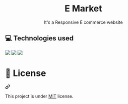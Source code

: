 <h1 align="center" >E Market</h1>

<div align="center" dir="auto">
  <p>It's a Responsive E commerce website</p>
</div>



<div align="center" dir="auto">
<!--     <h4>Desktop View</h4> -->
<!--     <a target="_blank" rel="noopener noreferrer" href=""><img src="https://github.com/Dominic-SR/food-court/blob/main/assets/screenshots/home.png" width="600" style="max-width: 100%;"></a>
    <a target="_blank" rel="noopener noreferrer" href=""><img src="https://github.com/Dominic-SR/food-court/blob/main/assets/screenshots/chef.png" width="600" style="max-width: 100%;"></a>
    <a target="_blank" rel="noopener noreferrer" href=""><img src="https://github.com/Dominic-SR/food-court/blob/main/assets/screenshots/burger.png" width="600" style="max-width: 100%;"></a>
    <a target="_blank" rel="noopener noreferrer" href=""><img src="https://github.com/Dominic-SR/food-court/blob/main/assets/screenshots/statistic.png" width="600" style="max-width: 100%;"></a>
    <a target="_blank" rel="noopener noreferrer" href=""><img src="https://github.com/Dominic-SR/food-court/blob/main/assets/screenshots/pizza.png" width="600" style="max-width: 100%;"></a>
    <a target="_blank" rel="noopener noreferrer" href=""><img src="https://github.com/Dominic-SR/food-court/blob/main/assets/screenshots/packages.png" width="600" style="max-width: 100%;"></a>
    <a target="_blank" rel="noopener noreferrer" href=""><img src="https://github.com/Dominic-SR/food-court/blob/main/assets/screenshots/chicken.png" width="600" style="max-width: 100%;"></a>
    <a target="_blank" rel="noopener noreferrer" href=""><img src="https://github.com/Dominic-SR/food-court/blob/main/assets/screenshots/footer.png" width="600" style="max-width: 100%;"></a> -->
</div>

<div align="center" dir="auto">
<!--   <h4>Mobile View</h4> -->
<!--      <a target="_blank" rel="noopener noreferrer" href=""><img src="https://github.com/Dominic-SR/food-court/blob/main/assets/screenshots/home-mobile.png" width="600" style="max-width: 100%;"></a>
    <a target="_blank" rel="noopener noreferrer" href=""><img src="https://github.com/Dominic-SR/food-court/blob/main/assets/screenshots/chef-mobile.png" width="600" style="max-width: 100%;"></a>
    <a target="_blank" rel="noopener noreferrer" href=""><img src="https://github.com/Dominic-SR/food-court/blob/main/assets/screenshots/burger-mobile.png" width="600" style="max-width: 100%;"></a>
    <a target="_blank" rel="noopener noreferrer" href=""><img src="https://github.com/Dominic-SR/food-court/blob/main/assets/screenshots/statistic-mobile.png" width="600" style="max-width: 100%;"></a>
    <a target="_blank" rel="noopener noreferrer" href=""><img src="https://github.com/Dominic-SR/food-court/blob/main/assets/screenshots/pizza-mobile.png" width="600" style="max-width: 100%;"></a>
    <a target="_blank" rel="noopener noreferrer" href=""><img src="https://github.com/Dominic-SR/food-court/blob/main/assets/screenshots/package-mobile.png" width="600" style="max-width: 100%;"></a>
    <a target="_blank" rel="noopener noreferrer" href=""><img src="https://github.com/Dominic-SR/food-court/blob/main/assets/screenshots/chocken-mobile.png" width="600" style="max-width: 100%;"></a>
    <a target="_blank" rel="noopener noreferrer" href=""><img src="https://github.com/Dominic-SR/food-court/blob/main/assets/screenshots/footer-mobile.png" width="600" style="max-width: 100%;"></a> -->
</div>

<h2> 💻 Technologies used </h2>

<img src="[https://img.shields.io/badge/html5-%23E34F26.svg?style=for-the-badge&logo=html5&logoColor=white](https://img.shields.io/badge/react-%2320232a.svg?style=for-the-badge&logo=react&logoColor=%2361DAFB" />

<img src="https://img.shields.io/badge/tailwindcss-%2338B2AC.svg?style=for-the-badge&logo=tailwind-css&logoColor=white" />

<img src="https://img.shields.io/badge/javascript-%23323330.svg?style=for-the-badge&logo=javascript&logoColor=%23F7DF1E" />

<div class="markdown-heading" dir="auto"><h1 tabindex="-1" class="heading-element" dir="auto">📕 License</h1><a id="user-content--license" class="anchor" aria-label="Permalink: 📕 License" href="#-license"><svg class="octicon octicon-link" viewBox="0 0 16 16" version="1.1" width="16" height="16" aria-hidden="true"><path d="m7.775 3.275 1.25-1.25a3.5 3.5 0 1 1 4.95 4.95l-2.5 2.5a3.5 3.5 0 0 1-4.95 0 .751.751 0 0 1 .018-1.042.751.751 0 0 1 1.042-.018 1.998 1.998 0 0 0 2.83 0l2.5-2.5a2.002 2.002 0 0 0-2.83-2.83l-1.25 1.25a.751.751 0 0 1-1.042-.018.751.751 0 0 1-.018-1.042Zm-4.69 9.64a1.998 1.998 0 0 0 2.83 0l1.25-1.25a.751.751 0 0 1 1.042.018.751.751 0 0 1 .018 1.042l-1.25 1.25a3.5 3.5 0 1 1-4.95-4.95l2.5-2.5a3.5 3.5 0 0 1 4.95 0 .751.751 0 0 1-.018 1.042.751.751 0 0 1-1.042.018 1.998 1.998 0 0 0-2.83 0l-2.5 2.5a1.998 1.998 0 0 0 0 2.83Z"></path></svg></a></div>

<p dir="auto">This project is under <a href="https://github.com/Dominic-SR/food-court/tree/main?tab=MIT-1-ov-file">MIT</a> license.</p>


